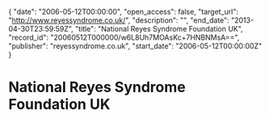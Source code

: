{
  "date": "2006-05-12T00:00:00", 
  "open_access": false, 
  "target_url": "http://www.reyessyndrome.co.uk/", 
  "description": "", 
  "end_date": "2013-04-30T23:59:59Z", 
  "title": "National Reyes Syndrome Foundation UK", 
  "record_id": "20060512T000000/w6L8Uh7MOAsKc+7HNBNMsA==", 
  "publisher": "reyessyndrome.co.uk", 
  "start_date": "2006-05-12T00:00:00Z"
}

# National Reyes Syndrome Foundation UK


